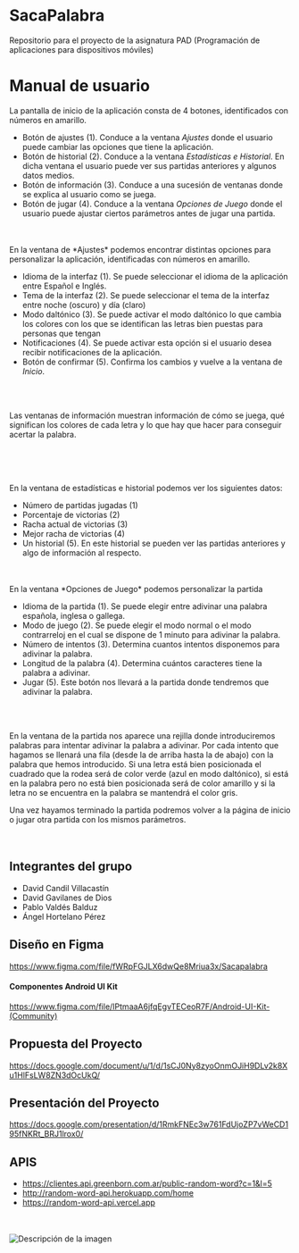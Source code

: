 # SacaPalabra
Repositorio para el proyecto de la asignatura PAD (Programación de aplicaciones para dispositivos móviles)

# **Manual de usuario**

La pantalla de inicio de la aplicación consta de 4 botones, identificados con números en amarillo.

- Botón de ajustes (1). Conduce a la ventana *Ajustes* donde el usuario puede cambiar las opciones que tiene la aplicación.
- Botón de historial (2). Conduce a la ventana *Estadísticas e Historial*. En dicha ventana el usuario puede ver sus partidas anteriores y algunos datos medios.
- Botón de información (3). Conduce a una sucesión de ventanas donde se explica al usuario como se juega.
- Botón de jugar (4). Conduce a la ventana *Opciones de Juego* donde el usuario puede ajustar ciertos parámetros antes de jugar una partida.
<br>
<image src="./img/captura1.png" style="text-align:center;" alt="">
<br><br>
En la ventana de *Ajustes* podemos encontrar distintas opciones para personalizar la aplicación, identificadas con números en amarillo.

- Idioma de la interfaz (1). Se puede seleccionar el idioma de la aplicación entre Español e Inglés.
- Tema de la interfaz (2). Se puede seleccionar el tema de la interfaz entre noche (oscuro) y día (claro)
- Modo daltónico (3). Se puede activar el modo daltónico lo que cambia los colores con los que se identifican las letras bien puestas para personas que tengan
- Notificaciones (4). Se puede activar esta opción si el usuario desea recibir notificaciones de la aplicación.
- Botón de confirmar (5). Confirma los cambios y vuelve a la ventana de *Inicio*.
<br>
<image src="./img/captura2.png" style="text-align:center;" alt="">
<br><br>

Las ventanas de información muestran información de cómo se juega, qué significan los colores de cada letra y lo que hay que hacer para conseguir acertar la palabra.

<br>
<image src="./img/captura3.png" style="text-align:center;" alt="">
<image src="./img/captura4.png" style="text-align:center;" alt="">
<br><br>

En la ventana de estadísticas e historial podemos ver los siguientes datos:

- Número de partidas jugadas (1)
- Porcentaje de victorias (2)
- Racha actual de victorias (3)
- Mejor racha de victorias (4)
- Un historial (5). En este historial se pueden ver las partidas anteriores y algo de información al respecto.
<br>
<image src="./img/captura5.png" style="text-align:center;" alt="">
<br><br>
En la ventana *Opciones de Juego* podemos personalizar la partida

- Idioma de la partida (1). Se puede elegir entre adivinar una palabra española, inglesa o gallega.
- Modo de juego (2). Se puede elegir el modo normal o el modo contrarreloj en el cual se dispone de 1 minuto para adivinar la palabra.
- Número de intentos (3). Determina cuantos intentos disponemos para adivinar la palabra.
- Longitud de la palabra (4). Determina cuántos caracteres tiene la palabra a adivinar.
- Jugar (5). Este botón nos llevará a la partida donde tendremos que adivinar la palabra.
<br>
<image src="./img/captura6.png" style="text-align:center;" alt="">
<br><br>

En la  ventana de la partida nos aparece una rejilla donde introduciremos palabras para intentar adivinar la palabra a adivinar. Por cada intento que hagamos se llenará una fila (desde la de arriba hasta la de abajo) con la palabra que hemos introducido. Si una letra está bien posicionada el cuadrado que la rodea será de color verde (azul en modo daltónico), si está en la palabra pero no está bien posicionada será de color amarillo y si la letra no se encuentra en la palabra se mantendrá el color gris.

Una vez hayamos terminado la partida podremos volver a la página de inicio o jugar otra partida con los mismos parámetros.
<br>
<image src="./img/captura7.png" style="text-align:center;" alt="">
<image src="./img/captura8.png" style="text-align:center;" alt="">
<br><br>
## Integrantes del grupo
* David Candil Villacastín
* David Gavilanes de Dios
* Pablo Valdés Balduz
* Ángel Hortelano Pérez

## Diseño en Figma
https://www.figma.com/file/fWRpFGJLX6dwQe8Mriua3x/Sacapalabra
#### Componentes Android UI Kit
https://www.figma.com/file/IPtmaaA6jfqEgvTECeoR7F/Android-UI-Kit-(Community)

## Propuesta del Proyecto
https://docs.google.com/document/u/1/d/1sCJ0Ny8zyoOnmOJiH9DLv2k8Xu1HlFsLW8ZN3dOcUkQ/

## Presentación del Proyecto
https://docs.google.com/presentation/d/1RmkFNEc3w761FdUjoZP7vWeCD195fNKRt_BRJ1lrox0/

## APIS
* https://clientes.api.greenborn.com.ar/public-random-word?c=1&l=5
* http://random-word-api.herokuapp.com/home
* https://random-word-api.vercel.app
<br><br><br>

<image src="./img/mascota.jpeg" style="text-align:center;" alt="Descripción de la imagen">

